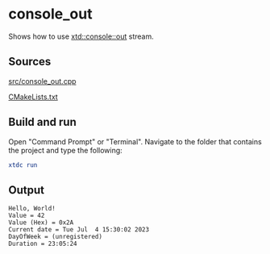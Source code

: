 # console_out

Shows how to use [xtd::console::out](https://gammasoft71.github.io/xtd/reference_guides/latest/classxtd_1_1console.html#a923837ac84baf01726703e0474ca4888) stream.

## Sources

[src/console_out.cpp](src/console_out.cpp)

[CMakeLists.txt](CMakeLists.txt)

## Build and run

Open "Command Prompt" or "Terminal". Navigate to the folder that contains the project and type the following:

```cmake
xtdc run
```

## Output

```
Hello, World!
Value = 42
Value (Hex) = 0x2A
Current date = Tue Jul  4 15:30:02 2023
DayOfWeek = (unregistered)
Duration = 23:05:24
```
